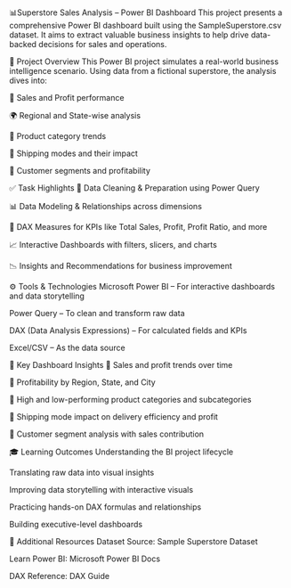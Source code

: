 📊Superstore Sales Analysis – Power BI Dashboard
This project presents a comprehensive Power BI dashboard built using the SampleSuperstore.csv dataset. It aims to extract valuable business insights to help drive data-backed decisions for sales and operations.

📁 Project Overview
This Power BI project simulates a real-world business intelligence scenario. Using data from a fictional superstore, the analysis dives into:

🧾 Sales and Profit performance

🌍 Regional and State-wise analysis

🛒 Product category trends

🚚 Shipping modes and their impact

🎯 Customer segments and profitability

✅ Task Highlights
📌 Data Cleaning & Preparation using Power Query

📊 Data Modeling & Relationships across dimensions

🧮 DAX Measures for KPIs like Total Sales, Profit, Profit Ratio, and more

📈 Interactive Dashboards with filters, slicers, and charts

📉 Insights and Recommendations for business improvement

⚙️ Tools & Technologies
Microsoft Power BI – For interactive dashboards and data storytelling

Power Query – To clean and transform raw data

DAX (Data Analysis Expressions) – For calculated fields and KPIs

Excel/CSV – As the data source

📌 Key Dashboard Insights
🔹 Sales and profit trends over time

🔹 Profitability by Region, State, and City

🔹 High and low-performing product categories and subcategories

🔹 Shipping mode impact on delivery efficiency and profit

🔹 Customer segment analysis with sales contribution

🎓 Learning Outcomes
Understanding the BI project lifecycle

Translating raw data into visual insights

Improving data storytelling with interactive visuals

Practicing hands-on DAX formulas and relationships

Building executive-level dashboards

📎 Additional Resources
Dataset Source: Sample Superstore Dataset

Learn Power BI: Microsoft Power BI Docs

DAX Reference: DAX Guide

